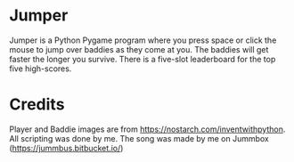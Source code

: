 # Jumper
Jumper is a Python Pygame program where you press space or click the mouse to jump over baddies as they come at you. The baddies will get faster the longer you survive. There is a five-slot leaderboard for the top five high-scores.

# Credits
Player and Baddie images are from https://nostarch.com/inventwithpython. All scripting was done by me. The song was made by me on Jummbox (https://jummbus.bitbucket.io/)
